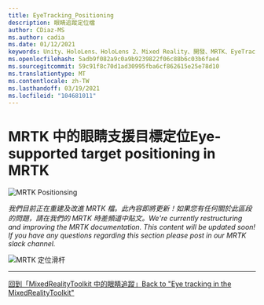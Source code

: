 ```yaml
---
title: EyeTracking_Positioning
description: 眼睛追蹤定位檔
author: CDiaz-MS
ms.author: cadia
ms.date: 01/12/2021
keywords: Unity、HoloLens、HoloLens 2、Mixed Reality、開發、MRTK、EyeTracking、
ms.openlocfilehash: 5adb9f082a9c0a9b9239822f06c88b6c03b6fae4
ms.sourcegitcommit: 59c91f8c70d1ad30995fba6cf862615e25e78d10
ms.translationtype: MT
ms.contentlocale: zh-TW
ms.lasthandoff: 03/19/2021
ms.locfileid: "104681011"
---
```

# <a name="eye-supported-target-positioning-in-mrtk"></a><span data-ttu-id="7adb8-104">MRTK 中的眼睛支援目標定位</span><span class="sxs-lookup"><span data-stu-id="7adb8-104">Eye-supported target positioning in MRTK</span></span>

![MRTK Positionsing](../Images/EyeTracking/mrtk_et_positioning.png)

<!-- TODO: Add content -->
<span data-ttu-id="7adb8-106">_我們目前正在重建及改進 MRTK 檔。此內容即將更新！如果您有任何關於此區段的問題，請在我們的 MRTK 時差頻道中貼文。_</span><span class="sxs-lookup"><span data-stu-id="7adb8-106">_We're currently restructuring and improving the MRTK documentation. This content will be updated soon! If you have any questions regarding this section please post in our MRTK slack channel._</span></span>

![MRTK 定位滑杆](../Images/EyeTracking/mrtk_et_positioning_slider.png)

---
[<span data-ttu-id="7adb8-108">回到「MixedRealityToolkit 中的眼睛追蹤」</span><span class="sxs-lookup"><span data-stu-id="7adb8-108">Back to "Eye tracking in the MixedRealityToolkit"</span></span>](EyeTracking_Main.md)
